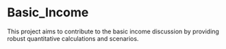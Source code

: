 # Basic_Income
This project aims to contribute to the basic income discussion by providing robust quantitative calculations and scenarios.
